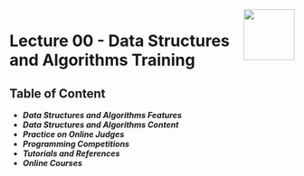 <img align="right" width="90" height="90" src="https://github.com/cs-MohamedAyman/Computer-Science-Textbooks/blob/master/logos/data-structures.jpg">

# Lecture 00 - Data Structures and Algorithms Training

## Table of Content

- ***Data Structures and Algorithms Features***
- ***Data Structures and Algorithms Content***
- ***Practice on Online Judges***
- ***Programming Competitions***
- ***Tutorials and References***
- ***Online Courses***
